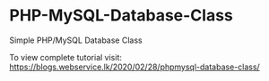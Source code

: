 # PHP-MySQL-Database-Class
Simple PHP/MySQL Database Class

To view complete tutorial visit: https://blogs.webservice.lk/2020/02/28/phpmysql-database-class/
